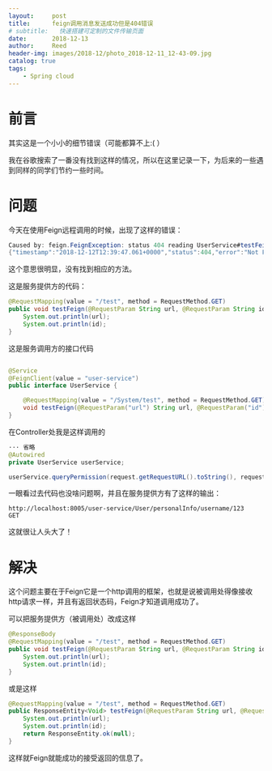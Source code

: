 ```yaml
---
layout:     post
title:      feign调用消息发送成功但是404错误
# subtitle:   快速搭建可定制的文件传输页面
date:       2018-12-13
author:     Reed
header-img: images/2018-12/photo_2018-12-11_12-43-09.jpg
catalog: true
tags:
    - Spring cloud
---
```


# 前言
其实这是一个小小的细节错误（可能都算不上:( ）

我在谷歌搜索了一番没有找到这样的情况，所以在这里记录一下，为后来的一些遇到同样的同学们节约一些时间。
# 问题 
今天在使用Feign远程调用的时候，出现了这样的错误：
``` java
Caused by: feign.FeignException: status 404 reading UserService#testFeign(String,String); content:
{"timestamp":"2018-12-12T12:39:47.061+0000","status":404,"error":"Not Found","message":"No message available","path":"/System/test"}
```
这个意思很明显，没有找到相应的方法。

这是服务提供方的代码：
``` java
@RequestMapping(value = "/test", method = RequestMethod.GET)
public void testFeign(@RequestParam String url, @RequestParam String id) {
    System.out.println(url);
    System.out.println(id);
}

```
这是服务调用方的接口代码
``` java

@Service
@FeignClient(value = "user-service")
public interface UserService {

    @RequestMapping(value = "/System/test", method = RequestMethod.GET)
    void testFeign(@RequestParam("url") String url, @RequestParam("id") String id);
}

```
在Controller处我是这样调用的
``` java
··· 省略
@Autowired
private UserService userService;

userService.queryPermission(request.getRequestURL().toString(), request.getMethod());
```
一眼看过去代码也没啥问题啊，并且在服务提供方有了这样的输出：
```
http://localhost:8005/user-service/User/personalInfo/username/123
GET
```
这就很让人头大了！

# 解决
这个问题主要在于Feign它是一个http调用的框架，也就是说被调用处得像接收http请求一样，并且有返回状态码，Feign才知道调用成功了。

可以把服务提供方（被调用处）改成这样
``` java
@ResponseBody
@RequestMapping(value = "/test", method = RequestMethod.GET)
public void testFeign(@RequestParam String url, @RequestParam String id) {
    System.out.println(url);
    System.out.println(id);
}
```
或是这样
``` java
@RequestMapping(value = "/test", method = RequestMethod.GET)
public ResponseEntity<Void> testFeign(@RequestParam String url, @RequestParam String id) {
    System.out.println(url);
    System.out.println(id);
    return ResponseEntity.ok(null);
}
```
这样就Feign就能成功的接受返回的信息了。